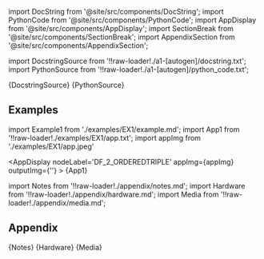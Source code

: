 
[//]: # (Custom component imports)

import DocString from '@site/src/components/DocString';
import PythonCode from '@site/src/components/PythonCode';
import AppDisplay from '@site/src/components/AppDisplay';
import SectionBreak from '@site/src/components/SectionBreak';
import AppendixSection from '@site/src/components/AppendixSection';

[//]: # (Docstring)

import DocstringSource from '!!raw-loader!./a1-[autogen]/docstring.txt';
import PythonSource from '!!raw-loader!./a1-[autogen]/python_code.txt';

<DocString>{DocstringSource}</DocString>
<PythonCode GLink='TRANSFORMERS/TYPE_CASTING/DF_2_ORDEREDTRIPLE/DF_2_ORDEREDTRIPLE.py'>{PythonSource}</PythonCode>

<SectionBreak />

    

[//]: # (Examples)

## Examples

import Example1 from './examples/EX1/example.md';
import App1 from '!!raw-loader!./examples/EX1/app.txt';
import appImg from './examples/EX1/app.jpeg'


<AppDisplay 
    nodeLabel='DF_2_ORDEREDTRIPLE'
    appImg={appImg}
    outputImg={''}
    >
    {App1}
</AppDisplay>

<Example1 />

<SectionBreak />
  
    

[//]: # (Appendix)

import Notes from '!!raw-loader!./appendix/notes.md';
import Hardware from '!!raw-loader!./appendix/hardware.md';
import Media from '!!raw-loader!./appendix/media.md';

## Appendix

<AppendixSection index={0} folderPath='nodes/TRANSFORMERS/TYPE_CASTING/DF_2_ORDEREDTRIPLE/appendix/'>{Notes}</AppendixSection>
<AppendixSection index={1} folderPath='nodes/TRANSFORMERS/TYPE_CASTING/DF_2_ORDEREDTRIPLE/appendix/'>{Hardware}</AppendixSection>
<AppendixSection index={2} folderPath='nodes/TRANSFORMERS/TYPE_CASTING/DF_2_ORDEREDTRIPLE/appendix/'>{Media}</AppendixSection>



